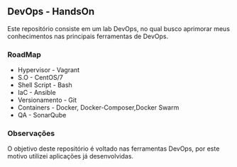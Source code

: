 ## DevOps - HandsOn

Este repositório consiste em um lab DevOps, no qual busco aprimorar
meus conhecimentos nas principais ferramentas de DevOps.

### RoadMap

* Hypervisor - Vagrant 
* S.O - CentOS/7
* Shell Script - Bash
* IaC - Ansible
* Versionamento - Git
* Containers - Docker, Docker-Composer,Docker Swarm
* QA - SonarQube

### Observações

O objetivo deste repositório é voltado nas ferramentas DevOps,
por este motivo utilizei aplicações já desenvolvidas.
